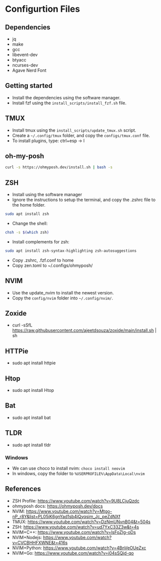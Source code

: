 # Configurtion Files

## Dependencies

- jq
- make
- gcc
- libevent-dev
- btyacc
- ncurses-dev
- Agave Nerd Font

## Getting started

- Install the dependencies using the software manager.
- Install fzf using the `install_scripts/install_fzf.sh` file.

## TMUX

- Install tmux using the `install_scripts/update_tmux.sh` script.
- Create a `~/.config/tmux` folder, and copy the `configs/tmux.conf` file.
- To install plugins, type: ctrl+esp -> I

## oh-my-posh

```bash
curl -s https://ohmyposh.dev/install.sh | bash -s
```

## ZSH

- Install using the software manager
- Ignore the instructions to setup the terminal, and copy the .zshrc file to the home folder.

```bash
sudo apt install zsh
```

- Change the shell:

```bash
chsh -s $(which zsh)
```

- Install complements for zsh:

```bash
sudo apt install zsh-syntax-highlighting zsh-autosuggestions
```

- Copy .zshrc, .fzf.conf to home
- Copy zen.toml to ~/.configs/ohmyposh/

## NVIM

- Use the update_nvim to install the newest version.
- Copy the `config/nvim` folder into `~/.config/nvim/`.

## Zoxide

- curl -sSfL https://raw.githubusercontent.com/ajeetdsouza/zoxide/main/install.sh | sh

## HTTPie

- sudo apt install httpie

## Htop

- sudo apt install Htop

## Bat

- sudo apt install bat

## TLDR

- sudo apt install tldr

### Windows

- We can use choco to install nvim: `choco install neovim`
- In windows, copy the folder to `%USERPROFILE%\AppData\Local\nvim`

## References

- ZSH Profile: https://www.youtube.com/watch?v=9U8LCjuQzdc
- ohmyposh docs: https://ohmyposh.dev/docs
- NVIM: https://www.youtube.com/watch?v=Mtgo-nP_r8Y&list=PL05iK6gnYad1sb4iQyqsim_Jc_peZdNXf
- TMUX: https://www.youtube.com/watch?v=DzNmUNvnB04&t=504s
- ZSH: https://www.youtube.com/watch?v=ud7YxC33Z3w&t=4s
- NVIM+C++: https://www.youtube.com/watch?v=lsFoZIg-oDs
- NVIM+Nodejs: https://www.youtube.com/watch?v=CVCBHHFXWNE&t=416s
- NVIM+Python: https://www.youtube.com/watch?v=4BnVeOUeZxc
- NVIM+Go: https://www.youtube.com/watch?v=i04sSQjd-qo

